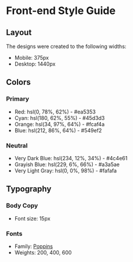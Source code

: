 # Front-end Style Guide

## Layout

The designs were created to the following widths:

- Mobile: 375px
- Desktop: 1440px

## Colors

### Primary

- Red: hsl(0, 78%, 62%) - #ea5353
- Cyan: hsl(180, 62%, 55%) - 	#45d3d3
- Orange: hsl(34, 97%, 64%) - 	#fcaf4a
- Blue: hsl(212, 86%, 64%) - 	#549ef2

### Neutral

- Very Dark Blue: hsl(234, 12%, 34%) - 	#4c4e61
- Grayish Blue: hsl(229, 6%, 66%) - 	#a3a5ae
- Very Light Gray: hsl(0, 0%, 98%) - 	#fafafa

## Typography

### Body Copy

- Font size: 15px

### Fonts

- Family: [Poppins](https://fonts.google.com/specimen/Poppins)
- Weights: 200, 400, 600
